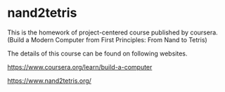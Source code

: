 # nand2tetris

This is the homework of project-centered course published by coursera. (Build a Modern Computer from First Principles: From Nand to Tetris)

The details of this course can be found on following websites.

https://www.coursera.org/learn/build-a-computer

https://www.nand2tetris.org/

